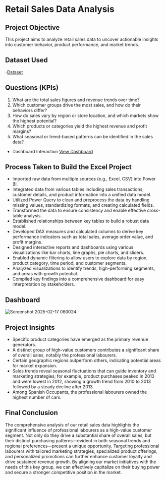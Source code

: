 # Retail Sales Data Analysis
## Project Objective
This project aims to analyze retail sales data to uncover actionable insights into customer behavior, product performance, and market trends.

## Dataset Used
-<a href="https://github.com/KIHIKOD/Retail-Sales-Data-Analyis/blob/a1f0825ee57477288dc87fce4850e2253eddb102/Sample%20File.pbix">Dataset</a>

## Questions (KPIs) 
1.	What are the total sales figures and revenue trends over time?
2.	Which customer groups drive the most sales, and how do their behaviors differ?
3.	How do sales vary by region or store location, and which markets show the highest potential?
4.	Which products or categories yield the highest revenue and profit margins?
5.	What seasonal or trend-based patterns can be identified in the sales data?
   
-	Dashboard Interaction <a href="https://github.com/KIHIKOD/Retail-Sales-Data-Analyis/blob/a1f0825ee57477288dc87fce4850e2253eddb102/Screenshot%202025-02-17%20060024.jpg">View Dashboard</a>

## Process Taken to Build the Excel Project
-	Imported raw data from multiple sources (e.g., Excel, CSV) into Power BI.
-	Integrated data from various tables including sales transactions, customer details, and product information into a unified data model.
-	Utilized Power Query to clean and preprocess the data by handling missing values, standardizing formats, and creating calculated fields.
-	Transformed the data to ensure consistency and enable effective cross-table analysis.
-	Established relationships between key tables to build a robust data model.
-	Developed DAX measures and calculated columns to derive key performance indicators such as total sales, average order value, and profit margins.
-	Designed interactive reports and dashboards using various visualizations like bar charts, line graphs, pie charts, and slicers.
-	Enabled dynamic filtering to allow users to explore data by region, product category, time period, and customer segments.
-	Analyzed visualizations to identify trends, high-performing segments, and areas with growth potential.
-	Compiled key findings into a comprehensive dashboard for easy interpretation by stakeholders.

## Dashboard

![Screenshot 2025-02-17 060024](https://github.com/user-attachments/assets/c731bf2b-c7ed-491b-b357-d7df03ff4203)

## Project Insights 
-	Specific product categories have emerged as the primary revenue generators.
-	A distinct group of high-value customers contributes a significant share of overall sales, notably the professional labourers.
-	Certain geographic regions outperform others, indicating potential areas for market expansion.
-	Sales trends reveal seasonal fluctuations that can guide inventory and marketing strategies; for example, product purchases peaked in 2013 and were lowest in 2012, showing a growth trend from 2010 to 2013 followed by a steady decline after 2013.
-	Among Spanish Occupants, the professional labourers owned the highest number of cars.
  
## Final Conclusion
The comprehensive analysis of our retail sales data highlights the significant influence of professional labourers as a high-value customer segment. Not only do they drive a substantial share of overall sales, but their distinct purchasing patterns—evident in both seasonal trends and regional preferences—present a unique opportunity.
Targeting professional labourers with tailored marketing strategies, specialized product offerings, and personalized promotions can further enhance customer loyalty and drive sustained revenue growth. By aligning our market initiatives with the needs of this key group, we can effectively capitalize on their buying power and secure a stronger competitive position in the market.















